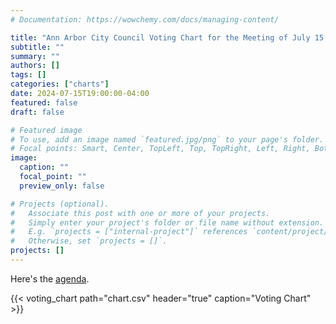 ```yaml
---
# Documentation: https://wowchemy.com/docs/managing-content/

title: "Ann Arbor City Council Voting Chart for the Meeting of July 15, 2024"
subtitle: ""
summary: ""
authors: []
tags: []
categories: ["charts"]
date: 2024-07-15T19:00:00-04:00
featured: false
draft: false

# Featured image
# To use, add an image named `featured.jpg/png` to your page's folder.
# Focal points: Smart, Center, TopLeft, Top, TopRight, Left, Right, BottomLeft, Bottom, BottomRight.
image:
  caption: ""
  focal_point: ""
  preview_only: false

# Projects (optional).
#   Associate this post with one or more of your projects.
#   Simply enter your project's folder or file name without extension.
#   E.g. `projects = ["internal-project"]` references `content/project/deep-learning/index.md`.
#   Otherwise, set `projects = []`.
projects: []
---
```


Here's the [agenda](https://a2gov.legistar.com/MeetingDetail.aspx?ID=1141278&GUID=AF5CC25D-96B1-49F9-8764-7F24381D0FFA). 

{{< voting_chart path="chart.csv" header="true" caption="Voting Chart" >}}
